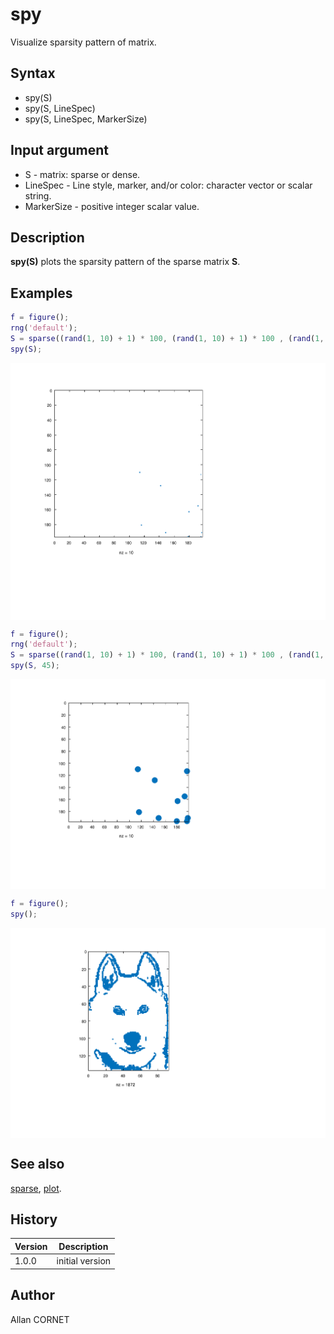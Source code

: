 # spy

Visualize sparsity pattern of matrix.

## Syntax

- spy(S)
- spy(S, LineSpec)
- spy(S, LineSpec, MarkerSize)

## Input argument

- S - matrix: sparse or dense.
- LineSpec - Line style, marker, and/or color: character vector or scalar string.
- MarkerSize - positive integer scalar value.

## Description

  <p><b>spy(S)</b> plots the sparsity pattern of the sparse matrix <b>S</b>.</p>

## Examples

```matlab
f = figure();
rng('default');
S = sparse((rand(1, 10) + 1) * 100, (rand(1, 10) + 1) * 100 , (rand(1, 10) + 1) * 10);
spy(S);
```

<img src="spy_1_13CA72EB.svg" align="middle"/>

```matlab
f = figure();
rng('default');
S = sparse((rand(1, 10) + 1) * 100, (rand(1, 10) + 1) * 100 , (rand(1, 10) + 1) * 100);
spy(S, 45);
```

<img src="spy_2_510CE7B2.svg" align="middle"/>

```matlab
f = figure();
spy();
```

<img src="spy_3_D840DFC.svg" align="middle"/>

## See also

[sparse](../sparse/sparse.md), [plot](plot.md).

## History

| Version | Description     |
| ------- | --------------- |
| 1.0.0   | initial version |

## Author

Allan CORNET
